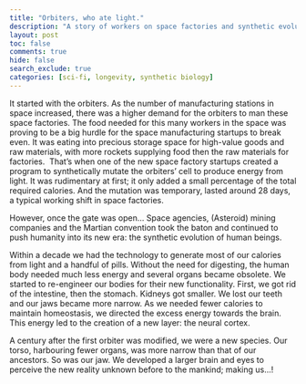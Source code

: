 ```yaml
---
title: "Orbiters, who ate light."
description: "A story of workers on space factories and synthetic evolution of humans."
layout: post
toc: false
comments: true
hide: false
search_exclude: true
categories: [sci-fi, longevity, synthetic biology]
---
```




It started with the orbiters. As the number of manufacturing stations in space increased, there was a higher demand for the orbiters to man these space factories. The food needed for this many workers in the space was proving to be a big hurdle for the space manufacturing startups to break even. It was eating into precious storage space for high-value goods and raw materials, with more rockets supplying food then the raw materials for factories. 
That’s when one of the new space factory startups created a program to synthetically mutate the orbiters’ cell to produce energy from light. It was rudimentary at first; it only added a small percentage of the total required calories. And the mutation was temporary, lasted around 28 days, a typical working shift in space factories.

However, once the gate was open... Space agencies, (Asteroid) mining companies and the Martian convention took the baton and continued to push humanity into its new era: the synthetic evolution of human beings.

Within a decade we had the technology to generate most of our calories from light and a handful of pills. Without the need for digesting, the human body needed much less energy and several organs became obsolete. We started to re-engineer our bodies for their new functionality. First, we got rid of the intestine, then the stomach. Kidneys got smaller. We lost our teeth and our jaws became more narrow. As we needed fewer calories to maintain homeostasis, we directed the excess energy towards the brain. This energy led to the creation of a new layer: the neural cortex.

A century after the first orbiter was modified, we were a new species. Our torso, harbouring fewer organs, was more narrow than that of our ancestors. So was our jaw. We developed a larger brain and eyes to perceive the new reality unknown before to the mankind; making us...!

